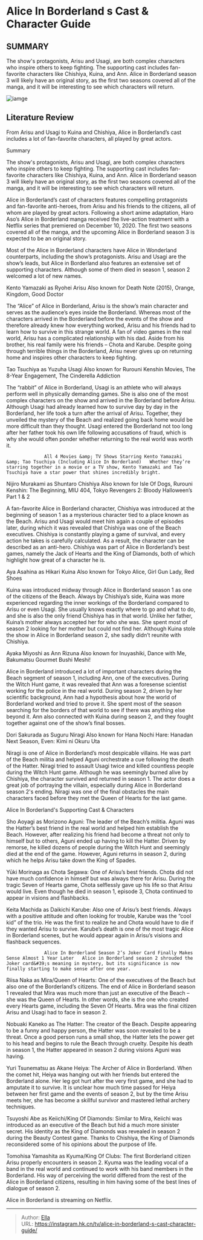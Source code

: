 # Alice In Borderland s Cast &amp; Character Guide


## SUMMARY 



  The show&#39;s protagonists, Arisu and Usagi, are both complex characters who inspire others to keep fighting.   The supporting cast includes fan-favorite characters like Chishiya, Kuina, and Ann.   Alice in Borderland season 3 will likely have an original story, as the first two seasons covered all of the manga, and it will be interesting to see which characters will return.  

![iamge](https://static1.srcdn.com/wordpress/wp-content/uploads/2024/01/alice-in-borderland-cast-characters.jpg)

## Literature Review
From Arisu and Usagi to Kuina and Chishiya, Alice in Borderland’s cast includes a lot of fan-favorite characters, all played by great actors.





Summary

  The show&#39;s protagonists, Arisu and Usagi, are both complex characters who inspire others to keep fighting.   The supporting cast includes fan-favorite characters like Chishiya, Kuina, and Ann.   Alice in Borderland season 3 will likely have an original story, as the first two seasons covered all of the manga, and it will be interesting to see which characters will return.  







Alice in Borderland’s cast of characters features compelling protagonists and fan-favorite anti-heroes, from Arisu and his friends to the citizens, all of whom are played by great actors. Following a short anime adaptation, Haro Aso’s Alice in Borderland manga received the live-action treatment with a Netflix series that premiered on December 10, 2020. The first two seasons covered all of the manga, and the upcoming Alice in Borderland season 3 is expected to be an original story.

Most of the Alice in Borderland characters have Alice in Wonderland counterparts, including the show’s protagonists. Arisu and Usagi are the show’s leads, but Alice in Borderland also features an extensive set of supporting characters. Although some of them died in season 1, season 2 welcomed a lot of new names.


 Kento Yamazaki as Ryohei Arisu 
Also known for Death Note (2015), Orange, Kingdom, Good Doctor
         




The “Alice” of Alice in Borderland, Arisu is the show’s main character and serves as the audience’s eyes inside the Borderland. Whereas most of the characters arrived in the Borderland before the events of the show and therefore already knew how everything worked, Arisu and his friends had to learn how to survive in this strange world. A fan of video games in the real world, Arisu has a complicated relationship with his dad. Aside from his brother, his real family were his friends – Chota and Karube. Despite going through terrible things in the Borderland, Arisu never gives up on returning home and inspires other characters to keep fighting.



 Tao Tsuchiya as Yuzuha Usagi 
Also known for Rurouni Kenshin Movies, The 8-Year Engagement, The Cinderella Addiction
         

The “rabbit” of Alice in Borderland, Usagi is an athlete who will always perform well in physically demanding games. She is also one of the most complex characters on the show and arrived in the Borderland before Arisu. Although Usagi had already learned how to survive day by day in the Borderland, her life took a turn after the arrival of Arisu. Together, they unveiled the mystery of the Beach and realized going back home would be more difficult than they thought. Usagi entered the Borderland not too long after her father took his own life following accusations of fraud, which is why she would often ponder whether returning to the real world was worth it.




                  All 4 Movies &amp; TV Shows Starring Kento Yamazaki &amp; Tao Tsuchiya (Including Alice In Borderland)   Whether they’re starring together in a movie or a TV show, Kento Yamazaki and Tao Tsuchiya have a star power that shines incredibly bright.    



 Nijiro Murakami as Shuntaro Chishiya 
Also known for Isle Of Dogs, Rurouni Kenshin: The Beginning, MIU 404, Tokyo Revengers 2: Bloody Halloween’s Part 1 &amp; 2
          

A fan-favorite Alice in Borderland character, Chishiya was introduced at the beginning of season 1 as a mysterious character tied to a place known as the Beach. Arisu and Usagi would meet him again a couple of episodes later, during which it was revealed that Chishiya was one of the Beach executives. Chishiya is constantly playing a game of survival, and every action he takes is carefully calculated. As a result, the character can be described as an anti-hero. Chishiya was part of Alice in Borderland’s best games, namely the Jack of Hearts and the King of Diamonds, both of which highlight how great of a character he is.






 Aya Asahina as Hikari Kuina 
Also known for Tokyo Alice, Girl Gun Lady, Red Shoes
          

Kuina was introduced midway through Alice in Borderland season 1 as one of the citizens of the Beach. Always by Chishiya’s side, Kuina was more experienced regarding the inner workings of the Borderland compared to Arisu or even Usagi. She usually knows exactly where to go and what to do, and she is also the only friend Chishiya has in that world. Unlike her father, Kuina’s mother always accepted her for who she was. She spent most of season 2 looking for her mother but could not find her. Although Kuina stole the show in Alice in Borderland season 2, she sadly didn’t reunite with Chishiya.



 Ayaka Miyoshi as Ann Rizuna 
Also known for Inuyashiki, Dance with Me, Bakumatsu Gourmet Bushi Meshi!
          




Alice in Borderland introduced a lot of important characters during the Beach segment of season 1, including Ann, one of the executives. During the Witch Hunt game, it was revealed that Ann was a foresense scientist working for the police in the real world. During season 2, driven by her scientific background, Ann had a hypothesis about how the world of Borderland worked and tried to prove it. She spent most of the season searching for the borders of that world to see if there was anything else beyond it. Ann also connected with Kuina during season 2, and they fought together against one of the show’s final bosses.



 Dori Sakurada as Suguru Niragi 
Also known for Hana Nochi Hare: Hanadan Next Season, Even: Kimi ni Okuru Uta
          

Niragi is one of Alice in Borderland’s most despicable villains. He was part of the Beach militia and helped Aguni orchestrate a cue following the death of the Hatter. Niragi tried to assault Usagi twice and killed countless people during the Witch Hunt game. Although he was seemingly burned alive by Chishiya, the character survived and returned in season 1. The actor does a great job of portraying the villain, especially during Alice in Borderland season 2&#39;s ending. Niragi was one of the final obstacles the main characters faced before they met the Queen of Hearts for the last game.






 Alice In Borderland&#39;s Supporting Cast &amp; Characters 
          

Sho Aoyagi as Morizono Aguni: The leader of the Beach’s militia. Aguni was the Hatter’s best friend in the real world and helped him establish the Beach. However, after realizing his friend had become a threat not only to himself but to others, Aguni ended up having to kill the Hatter. Driven by remorse, he killed dozens of people during the Witch Hunt and seemingly died at the end of the game. However, Aguni returns in season 2, during which he helps Arisu take down the King of Spades.

Yūki Morinaga as Chota Segawa: One of Arisu’s best friends. Chota did not have much confidence in himself but was always there for Arisu. During the tragic Seven of Hearts game, Chota selflessly gave up his life so that Arisu would live. Even though he died in season 1, episode 3, Chota continued to appear in visions and flashbacks.




Keita Machida as Daikichi Karube: Also one of Arisu’s best friends. Always with a positive attitude and often looking for trouble, Karube was the “cool kid” of the trio. He was the first to realize he and Chota would have to die if they wanted Arisu to survive. Karube’s death is one of the most tragic Alice in Borderland scenes, but he would appear again in Arisu’s visions and flashback sequences.

                  Alice In Borderland Season 2’s Joker Card Finally Makes Sense Almost 1 Year Later   Alice in Borderland season 2 shrouded the Joker card&#39;s meaning in mystery, but its significance is now finally starting to make sense after one year.    

Riisa Naka as Mira/Queen of Hearts: One of the executives of the Beach but also one of the Borderland’s citizens. The end of Alice in Borderland season 1 revealed that Mira was much more than just an executive of the Beach – she was the Queen of Hearts. In other words, she is the one who created every Hearts game, including the Seven Of Hearts. Mira was the final citizen Arisu and Usagi had to face in season 2.




Nobuaki Kaneko as The Hatter: The creator of the Beach. Despite appearing to be a funny and happy person, the Hatter was soon revealed to be a threat. Once a good person runs a small shop, the Hatter lets the power get to his head and begins to rule the Beach through cruelty. Despite his death in season 1, the Hatter appeared in season 2 during visions Aguni was having.

Yuri Tsunematsu as Akane Heiya: The Archer of Alice in Borderland. When the comet hit, Heiya was hanging out with her friends but entered the Borderland alone. Her leg got hurt after the very first game, and she had to amputate it to survive. It is unclear how much time passed for Heiya between her first game and the events of season 2, but by the time Arisu meets her, she has become a skillful survivor and mastered lethal archery techniques.

Tsuyoshi Abe as Keiichi/King Of Diamonds: Similar to Mira, Keiichi was introduced as an executive of the Beach but hid a much more sinister secret. His identity as the King of Diamonds was revealed in season 2 during the Beauty Contest game. Thanks to Chishiya, the King of Diamonds reconsidered some of his opinions about the purpose of life.




Tomohisa Yamashita as Kyuma/King Of Clubs: The first Borderland citizen Arisu properly encounters in season 2. Kyuma was the leading vocal of a band in the real world and continued to work with his band members in the Borderland. His way of perceiving the world differed from the rest of the Alice in Borderland citizens, resulting in him having some of the best lines of dialogue of season 2.



Alice in Borderland is streaming on Netflix.





---

> Author: [Ella](https://instagram.hk.cn/)  
> URL: https://instagram.hk.cn/tv/alice-in-borderland-s-cast-character-guide/  


